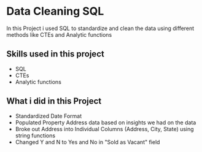 
# Data Cleaning SQL

In this Project i used SQL to standardize and clean the data using different methods like CTEs and Analytic functions


## Skills used in this project
- SQL
- CTEs
- Analytic functions

## What i did in this Project

- Standardized Date Format
- Populated Property Address data based on insights we had on the data
- Broke out Address into Individual Columns (Address, City, State) using string functions
- Changed Y and N to Yes and No in "Sold as Vacant" field


